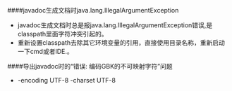 ####javadoc生成文档时java.lang.IllegalArgumentException
*   javadoc生成文档时总是报java.lang.IllegalArgumentException错误,是classpath里面字符冲突引起的。
*   重新设置classpath去除其它环境变量的引用，直接使用目录名称，重新启动一下cmd或者IDE.。 

####导出javadoc时的“错误: 编码GBK的不可映射字符”问题
*   -encoding UTF-8 -charset UTF-8